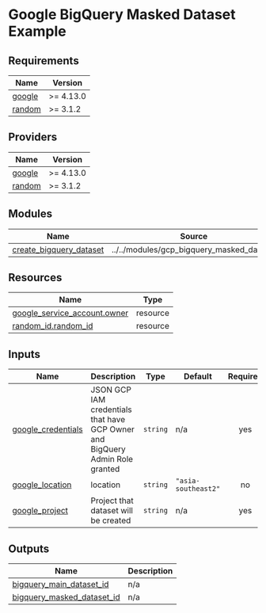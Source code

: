 # Google BigQuery Masked Dataset Example

<!-- BEGIN_TF_DOCS -->
## Requirements

| Name | Version |
|------|---------|
| <a name="requirement_google"></a> [google](#requirement\_google) | >= 4.13.0 |
| <a name="requirement_random"></a> [random](#requirement\_random) | >= 3.1.2 |

## Providers

| Name | Version |
|------|---------|
| <a name="provider_google"></a> [google](#provider\_google) | >= 4.13.0 |
| <a name="provider_random"></a> [random](#provider\_random) | >= 3.1.2 |

## Modules

| Name | Source | Version |
|------|--------|---------|
| <a name="module_create_bigquery_dataset"></a> [create\_bigquery\_dataset](#module\_create\_bigquery\_dataset) | ../../modules/gcp_bigquery_masked_dataset | n/a |

## Resources

| Name | Type |
|------|------|
| [google_service_account.owner](https://registry.terraform.io/providers/hashicorp/google/latest/docs/resources/service_account) | resource |
| [random_id.random_id](https://registry.terraform.io/providers/hashicorp/random/latest/docs/resources/id) | resource |

## Inputs

| Name | Description | Type | Default | Required |
|------|-------------|------|---------|:--------:|
| <a name="input_google_credentials"></a> [google\_credentials](#input\_google\_credentials) | JSON GCP IAM credentials that have GCP Owner and BigQuery Admin Role granted | `string` | n/a | yes |
| <a name="input_google_location"></a> [google\_location](#input\_google\_location) | location | `string` | `"asia-southeast2"` | no |
| <a name="input_google_project"></a> [google\_project](#input\_google\_project) | Project that dataset will be created | `string` | n/a | yes |

## Outputs

| Name | Description |
|------|-------------|
| <a name="output_bigquery_main_dataset_id"></a> [bigquery\_main\_dataset\_id](#output\_bigquery\_main\_dataset\_id) | n/a |
| <a name="output_bigquery_masked_dataset_id"></a> [bigquery\_masked\_dataset\_id](#output\_bigquery\_masked\_dataset\_id) | n/a |
<!-- END_TF_DOCS -->
